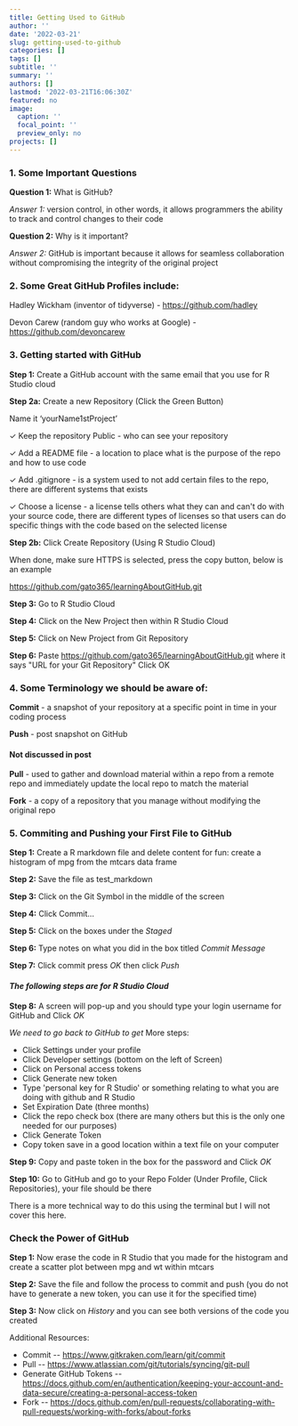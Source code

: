 ```yaml
---
title: Getting Used to GitHub
author: ''
date: '2022-03-21'
slug: getting-used-to-github
categories: []
tags: []
subtitle: ''
summary: ''
authors: []
lastmod: '2022-03-21T16:06:30Z'
featured: no
image:
  caption: ''
  focal_point: ''
  preview_only: no
projects: []
---
```




### 1. Some Important Questions 

**Question 1:** What is GitHub?  

*Answer 1:* version control, in other words, it allows programmers the ability to track and control changes to their code


**Question 2:** Why is it important?

*Answer 2:* GitHub is important because it allows for seamless collaboration without compromising the integrity of the original project


### 2. Some Great GitHub Profiles include:

Hadley Wickham (inventor of tidyverse) - https://github.com/hadley 

Devon Carew (random guy who works at Google) - https://github.com/devoncarew


### 3. Getting started with GitHub

**Step 1:** Create a GitHub account with the same email that you use for R Studio cloud 

**Step 2a:** Create a new Repository (Click the Green Button)
 
Name it ‘yourName1stProject’ 

✓ Keep the repository Public -  who can see your repository  

✓ Add a README file - a location to place what is the purpose of the repo and how to use code

✓ Add .gitignore  - is a system used to not add certain files to the repo, there are different systems that exists

✓ Choose a license - a license tells others what they can and can't do with 
your source code, there are different types of licenses so that users can do specific things with the code based on the selected license




**Step 2b:** Click Create Repository (Using R Studio Cloud)

When done, make sure HTTPS is selected, press the copy button, below is an example

https://github.com/gato365/learningAboutGitHub.git



**Step 3:** Go to R Studio Cloud

**Step 4:** Click on the New Project then within R Studio Cloud 

**Step 5:** Click on New Project from Git Repository 

**Step 6:** Paste https://github.com/gato365/learningAboutGitHub.git where it says "URL for your Git Repository" Click OK


### 4. Some Terminology we should be aware of:

**Commit** - a snapshot of your repository at a specific point in time in your coding process

**Push** - post snapshot on GitHub

#### Not discussed in post
**Pull** - used to gather and download material within a repo from a remote repo and immediately update the local repo to match the material

**Fork** - a copy of a repository that you manage without modifying the original repo


### 5. Commiting and Pushing your First File to GitHub

**Step 1:** Create a R markdown file and delete content 
for fun: create a histogram of mpg from the mtcars data frame 

**Step 2:** Save the file as test_markdown 

**Step 3:** Click on the Git Symbol in the middle of the screen 

**Step 4:** Click Commit... 

**Step 5:** Click on the boxes under the *Staged*

**Step 6:** Type notes on what you did in the box titled *Commit Message*

**Step 7:** Click commit press *OK* then click *Push*

#### *The following steps are for R Studio Cloud*
**Step 8:** A screen will pop-up and you should type your login username for GitHub and Click *OK*

*We need to go back to GitHub to get*
More steps: 

- Click Settings under your profile
- Click Developer settings (bottom on the left of Screen) 
- Click on Personal access tokens
- Click Generate new token 
- Type 'personal key for R Studio' or something relating to what you are doing with github and R Studio
- Set Expiration Date (three months)
- Click the repo check box (there are many others but this is the only one needed for our purposes)
- Click Generate Token
- Copy token save in a good location within a text file on your computer

**Step 9:** Copy and paste token in the box for the password and Click *OK*

**Step 10:** Go to GitHub and go to your Repo Folder (Under Profile, Click Repositories), your file should be there

There is a more technical way to do this using the terminal but I will not cover this here.


### Check the Power of GitHub
**Step 1:** Now erase the code in R Studio that you made for the histogram and create a scatter plot between mpg and wt within mtcars

**Step 2:** Save the file and follow the process to commit and push (you do not have to generate a new token, you can use it for the specified time) 

**Step 3:** Now click on *History* and you can see both versions of the code you created




Additional Resources:

- Commit -- https://www.gitkraken.com/learn/git/commit
- Pull -- https://www.atlassian.com/git/tutorials/syncing/git-pull
- Generate GitHub Tokens -- https://docs.github.com/en/authentication/keeping-your-account-and-data-secure/creating-a-personal-access-token
- Fork -- https://docs.github.com/en/pull-requests/collaborating-with-pull-requests/working-with-forks/about-forks





